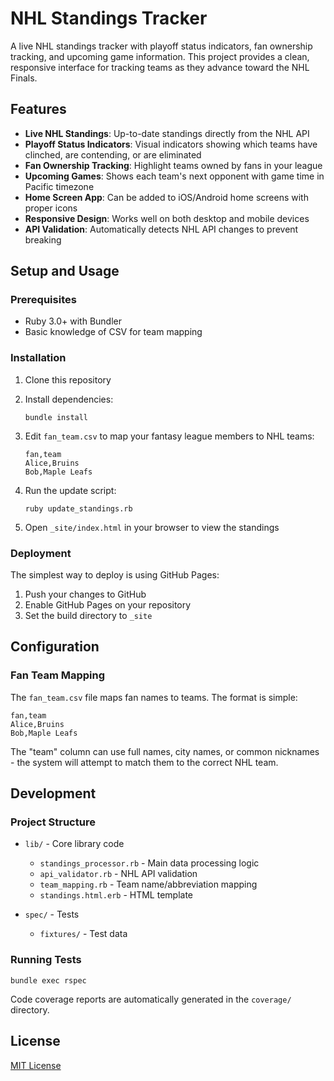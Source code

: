 # NHL Standings Tracker

A live NHL standings tracker with playoff status indicators, fan ownership tracking, and upcoming game information. This project provides a clean, responsive interface for tracking teams as they advance toward the NHL Finals.

## Features

- **Live NHL Standings**: Up-to-date standings directly from the NHL API
- **Playoff Status Indicators**: Visual indicators showing which teams have clinched, are contending, or are eliminated
- **Fan Ownership Tracking**: Highlight teams owned by fans in your league
- **Upcoming Games**: Shows each team's next opponent with game time in Pacific timezone
- **Home Screen App**: Can be added to iOS/Android home screens with proper icons
- **Responsive Design**: Works well on both desktop and mobile devices
- **API Validation**: Automatically detects NHL API changes to prevent breaking

## Setup and Usage

### Prerequisites

- Ruby 3.0+ with Bundler
- Basic knowledge of CSV for team mapping

### Installation

1. Clone this repository
2. Install dependencies:
   ```
   bundle install
   ```

3. Edit `fan_team.csv` to map your fantasy league members to NHL teams:
   ```
   fan,team
   Alice,Bruins
   Bob,Maple Leafs
   ```

4. Run the update script:
   ```
   ruby update_standings.rb
   ```

5. Open `_site/index.html` in your browser to view the standings

### Deployment

The simplest way to deploy is using GitHub Pages:

1. Push your changes to GitHub
2. Enable GitHub Pages on your repository
3. Set the build directory to `_site`

## Configuration

### Fan Team Mapping

The `fan_team.csv` file maps fan names to teams. The format is simple:
```
fan,team
Alice,Bruins
Bob,Maple Leafs
```

The "team" column can use full names, city names, or common nicknames - the system will attempt to match them to the correct NHL team.

## Development

### Project Structure

- `lib/` - Core library code
  - `standings_processor.rb` - Main data processing logic
  - `api_validator.rb` - NHL API validation
  - `team_mapping.rb` - Team name/abbreviation mapping
  - `standings.html.erb` - HTML template

- `spec/` - Tests
  - `fixtures/` - Test data

### Running Tests

```
bundle exec rspec
```

Code coverage reports are automatically generated in the `coverage/` directory.

## License

[MIT License](LICENSE)
